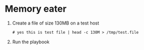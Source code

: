 # Memory eater
1. Create a file of size 130MB on a test host
   ```
   # yes this is test file | head -c 130M > /tmp/test.file
   ```
2. Run the playbook
